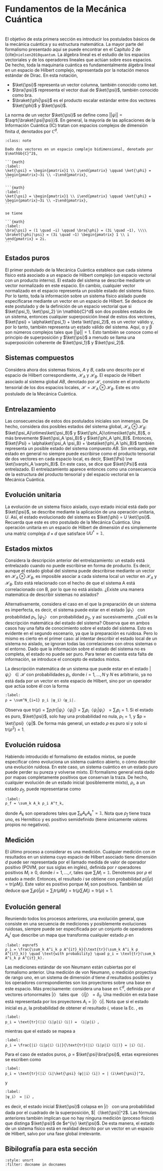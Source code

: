 # Fundamentos de la Mecánica Cuántica 
# 

El objetivo de esta primera sección es introducir los postulados básicos de la mecánica cuántica y su estructura matemática. La mayor parte del formalismo presentado aquí se puede encontrar en el Capítulo 2 de {cite}`nielsen2010quantum`. 
La álgebra lineal es el estudio de los espacios vectoriales y de los operadores lineales que actúan sobre esos espacios. De hecho, toda la maquinaria cuántica es fundamentalmente álgebra lineal en un espacio de Hilbert complejo, representada por la notación menos estándar de Dirac. En esta notación, 

- $\ket{\psi}$ representa un vector columna, también conocido como ket.
- $\bra{\psi}$ representa el vector dual de $\ket{\psi}$, también conocido como bra.
- $\braket{\phi|\psi}$ es el producto escalar estándar entre dos vectores $\ket{\phi}$ y $\ket{\psi}$.

La norma de un vector $\ket{\psi}$ se define como $||\psi||$ = $\sqrt{\braket{\psi|\psi}}$. En general, la mayoría de las aplicaciones de la Información Cuántica (IC) tratan con espacios complejos de dimensión finita $d$, denotados por $\mathbb{C}^d$. 

`````{admonition} Ejemplo
:class: note

Dado dos vectores en un espacio complejo bidimensional, denotado por $\mathbb{C}^2$, 

```{math}
:label:
\ket{\psi} = \begin{pmatrix}1 \\ i\end{pmatrix} \qquad \ket{\phi} = \begin{pmatrix}−3i \\ −1\end{pmatrix},
```

```{math}
:label:
\ket{\psi} = \begin{pmatrix}1 \\ i\end{pmatrix} \qquad \ket{\phi} = \begin{pmatrix}−3i \\ −1\end{pmatrix},
```

se tiene 

```{math}
:label:
\bra{\psi} = (1 \quad −i) \qquad \bra{\phi} = (3i \quad −1), \\\\
\braket{\phi|\psi} = (3i \quad −1) \begin{pmatrix} 1 \\ i \end{pmatrix} = 2i.
```
`````

## Estados puros 
El primer postulado de la Mecánica Cuántica establece que cada sistema físico está asociado a un espacio de Hilbert complejo (un espacio vectorial con un producto interno). El estado del sistema se describe mediante un vector normalizado en este espacio. En cambio, cualquier vector normalizado en el espacio representa un posible estado del sistema físico. Por lo tanto, toda la información sobre un sistema físico aislado puede especificarse mediante un vector en un espacio de Hilbert. Se deduce de este postulado y de la definición de un espacio vectorial que si $\ket{\psi_1}, \ket{\psi_2} \in \mathbb{C}^d$ son dos posibles estados de un sistema, entonces cualquier superposición lineal de estos dos vectores, $\ket{\psi} = \alpha\ket{\psi_1} + \beta \ket{\psi_2}$, es un vector válido y, por lo tanto, también representa un estado válido del sistema. Aquí, α y β son números complejos tales que $||\psi|| = 1$. Esto también se conoce como el principio de superposición y $\ket{\psi}$ a menudo se llama una superposición coherente de $\ket{\psi_1}$ y $\ket{\psi_2}$.

## Sistemas compuestos 
Considera ahora dos sistemas físicos, $A$ y $B$, cada uno descrito por el espacio de Hilbert correspondiente, $\mathcal{H}_A$ y $\mathcal{H}_B$. El espacio de Hilbert asociado al sistema global $AB$, denotado por $\mathcal{H}$, consiste en el producto tensorial de los dos espacios locales, $\mathcal{H} = \mathcal{H}_A \otimes \mathcal{H}_B$. Este es otro postulado de la Mecánica Cuántica.

## Entrelazamiento
Las consecuencias de estos dos postulados iniciales son inmensas. De hecho, considera dos posibles estados del sistema global, $\mathcal{H}_A \otimes \mathcal{H}_B$: $\ket{\psi_A}\otimes\ket{\psi_B}$ y $\ket{\phi_A}\otimes\ket{\phi_B}$, o más brevemente $\ket{\psi_A \psi_B}$ y $\ket{\phi_A \phi_B}$. Entonces, $\ket{\Psi} = \alpha\ket{\psi_A \psi_B} + \beta\ket{\phi_A \phi_B}$ también representa un posible estado del sistema compuesto $AB$. Sin embargo, este estado en general no siempre puede escribirse como el producto tensorial de dos vectores en cada espacio local, es decir, $\ket{\Psi} \ne \ket{\varphi_A \varphi_B}$. En este caso, se dice que $\ket{\Psi}$ está entrelazado. El entrelazamiento aparece entonces como una consecuencia de la estructura del producto tensorial y del espacio vectorial en la Mecánica Cuántica.

## Evolución unitaria 
La evolución de un sistema físico aislado, cuyo estado inicial está dado por $\ket{\psi}$, se describe mediante la aplicación de una operación unitaria, $U$. Así, el estado evolucionado del sistema es $\ket{\phi} = U \ket{\psi}$. Recuerda que este es otro postulado de la Mecánica Cuántica. Una operación unitaria en un espacio de Hilbert de dimensión $d$ es simplemente una matriz compleja $d \times d$ que satisface $U U^\dagger = \mathbb{1}$.

## Estados mixtos
Considera la descripción anterior del entrelazamiento: un estado está entrelazado cuando no puede escribirse en forma de producto. Es decir, aunque el estado global del sistema puede describirse mediante un vector en $\mathcal{H}_A ⊗ \mathcal{H}_B$, es imposible asociar a cada sistema local un vector en $\mathcal{H}_A$ y $\mathcal{H}_B$. Esto está relacionado con el hecho de que el sistema A está correlacionado con B, por lo que no está aislado. ¿Existe una manera matemática de describir sistemas no aislados?

Alternativamente, considera el caso en el que la preparación de un sistema es imperfecta, es decir, el sistema puede estar en el estado $|ψ_1〉$ con probabilidad $p_1$, $|ψ_2〉$ con probabilidad $p_2$, y así sucesivamente. ¿Cuál es la descripción matemática del estado del sistema? Observa que en ambos casos hay una falta de conocimiento sobre el estado del sistema. Esto es evidente en el segundo escenario, ya que la preparación es ruidosa. Pero lo mismo es cierto en el primer caso: al intentar describir el estado local de un sistema no aislado, se ignoran todas las correlaciones con otros sistemas o el entorno. Dado que la información sobre el estado del sistema no es completa, el estado no puede ser puro. Para tener en cuenta esta falta de información, se introduce el concepto de estados mixtos.

La descripción matemática de un sistema que puede estar en el estado $|ψ_i〉∈ \mathcal{H}$ con probabilidades $p_i$, donde $i = 1, ..., N$ y $N$ es arbitrario, ya no está dada por un vector en este espacio de Hilbert, sino por un operador que actúa sobre él con la forma

```{math}
:label:
ρ = \sum^N_{i=1} p_i |ψ_i〉〈ψ_i|. 
```

Observa que $\text{tr}(ρ) = ∑ p_i \text{tr}(|ψ_i〉〈ψ_i|) = \sum_i p_i 〈ψ_i|ψ_i〉 = \sum_i p_i = 1$. Si el estado es puro, $\ket{\psi}$, solo hay una probabilidad no nula, $p_1 = 1$, y $ρ = \ket{\psi}〈ψ|$. De forma más general, un estado $ρ$ es puro si y solo si $\text{tr}(ρ^2) = 1$.

## Evolución ruidosa 
Habiendo introducido el formalismo de estados mixtos, se puede especificar cómo evoluciona un sistema cuántico abierto, o cómo describir una evolución ruidosa. En este caso, un sistema cuántico en un estado puro puede perder su pureza y volverse mixto. El formalismo general está dado por mapas completamente positivos que conservan la traza. De hecho, cualquier evolución de un estado inicial (posiblemente mixto), $ρ_i$, a un estado $ρ_f$, puede representarse como

```{math}
:label:
ρ_f = \sum_k A_k ρ_i A^†_k,
```

donde $A_k$ son operadores tales que $∑_k A_k A_k^† = \mathbb{1}$. Nota que $ρ_f$ tiene traza uno, es Hermítico y es positivo semidefinido (tiene únicamente valores propios no negativos).

## Medición
El último proceso a considerar es una medición. Cualquier medición con $m$ resultados en un sistema cuyo espacio de Hilbert asociado tiene dimensión $d$ puede ser representada por el llamado medida de valor de operador positivo (POVM, por sus siglas en inglés), definida por $r$ operadores positivos ${M_i ≥ 0}$, donde $i = 1, ..., r$, tales que $\sum_i M_i = \mathbb{1}$. Denotemos por $ρ$ el estado a medir. Entonces, el resultado $i$ se obtiene con probabilidad $p(i|ρ) = \text{tr}(ρ M_i)$. Este valor es positivo porque $M_i$ son positivos. También se deduce que $\sum_i p(i|ρ) = \sum_i \text{tr}(ρ M_i) = \text{tr}(ρ \sum_i M_i) = \text{tr}(ρ) = 1$.

## Evolución general 
Reuniendo todos los procesos anteriores, una evolución general, que consiste en una secuencia de mediciones y posiblemente evoluciones ruidosas, siempre puede ser especificada por un conjunto de operadores $A^i_k$ que describe un mapa que transforma cualquier estado $ρ$ en

```{math}
:label: eqnref5
ρ_i = \frac{\sum_k A^i_k ρ A^{i†}_k}{\text{tr}(\sum_k A^i_k ρ A^{i†}_k)} \quad \text{with probability} \quad p_i = \text{tr}(\sum_k A^i_k ρ A^{i†}_k).
```

Las mediciones estándar de von Neumann están cubiertas por el
formalismo anterior. Una medición de von Neumann, o medición
proyectiva de rango uno, en un sistema de dimensión $d$ tiene
$d$ resultados posibles y los operadores correspondientes son
los proyectores sobre una base en este espacio. Más
precisamente: considera una base en $\mathbb{C}^d$, definida
por $d$ vectores ortonormales $|i〉$ tales que $〈i|j〉= δ_{ij}$. Una medición en esta base está representada por los
proyectores $A_i = |i〉〈i|$. Nota que si el estado inicial
es $ρ$, la probabilidad de obtener el resultado $i$, véase la
Ec. [](eqnref5), es

```{math}
:label:
p_i = \text{tr}(|i〉〈i|ρ|i〉〈i|) = 〈i|ρ|i〉,
```

mientras que el estado se mapea a 

```{math}
:label:
ρ_i = \frac{|i〉〈i|ρ|i〉〈i|}{\text{tr}(|i〉〈i|ρ|i〉〈i|)} = |i〉〈i|.
```

Para el caso de estados puros, ρ = $\ket{\psi}\bra{\psi}$, estas expresiones se escriben como 

```{math}
:label:
p_i = \text{tr}(|i〉〈i|\ket{\psi}〈ψ||i〉〈i|) = |〈i\ket{\psi}|^2,
```

y 

```{math}
:label:
|ψ_i〉 = |i〉,
```

es decir, el estado inicial $\ket{\psi}$ colapsa en $|i〉$ con una probabilidad dada por el cuadrado de la superposición, $|〈i\ket{\psi}|^2$. Las fórmulas anteriores también implican que no hay ninguna medición (proceso físico) que distinga $\ket{\psi}$ de $e^{iγ} \ket{\psi}$. De esta manera, el estado de un sistema físico está en realidad descrito por un vector en un espacio de Hilbert, salvo por una fase global irrelevante.

## Bibilografía para esta sección
```{bibliography}
:style: unsrt
:filter: docname in docnames
```